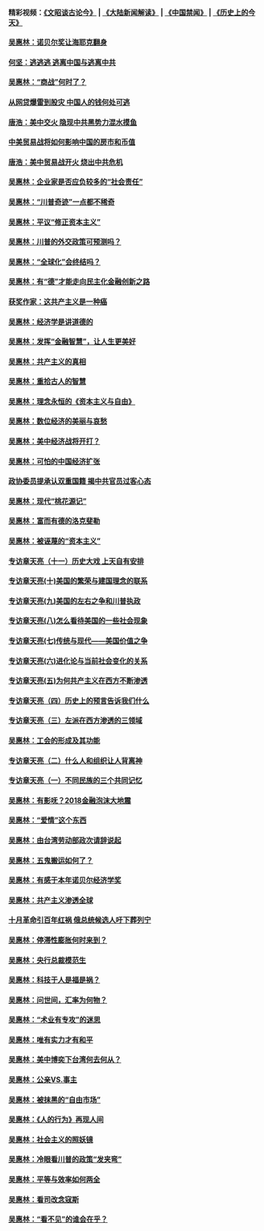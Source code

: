 #### 精彩视频：[《文昭谈古论今》](https://github.com/gfw-breaker/wenzhao/blob/master/README.md?t=01221830) | [《大陆新闻解读》](https://github.com/gfw-breaker/ntdtv-comedy/blob/master/README.md?t=01221830) | [《中国禁闻》](https://github.com/gfw-breaker/ntdtv-news/blob/master/README.md?t=01221830) | [《历史上的今天》](https://github.com/gfw-breaker/today-in-history/blob/master/README.md?t=01221830) 

#### [吴惠林：诺贝尔奖让海耶克翻身](../pages/nsc423/n10890049.md?t=01221830) 

#### [何坚：逃逃逃 逃离中国与逃离中共](../pages/nsc423/n10592891.md?t=01221830) 

#### [吴惠林：“商战”何时了？](../pages/nsc423/n10573558.md?t=01221830) 

#### [从网贷爆雷到股灾 中国人的钱何处可逃](../pages/nsc423/n10572800.md?t=01221830) 

#### [唐浩：美中交火 隐现中共黑势力混水摸鱼](../pages/nsc423/n10544040.md?t=01221830) 

#### [中美贸易战将如何影响中国的房市和币值](../pages/nsc423/n10543697.md?t=01221830) 

#### [唐浩：美中贸易战开火 烧出中共危机](../pages/nsc423/n10540126.md?t=01221830) 

#### [吴惠林：企业家是否应负较多的“社会责任”](../pages/nsc423/n10535022.md?t=01221830) 

#### [吴惠林：“川普奇迹”一点都不稀奇](../pages/nsc423/n10512808.md?t=01221830) 

#### [吴惠林：平议“修正资本主义”](../pages/nsc423/n10495724.md?t=01221830) 

#### [吴惠林：川普的外交政策可预测吗？](../pages/nsc423/n10462387.md?t=01221830) 

#### [吴惠林：“全球化”会终结吗？](../pages/nsc423/n10452838.md?t=01221830) 

#### [吴惠林：有“德”才能走向民主化金融创新之路](../pages/nsc423/n10432292.md?t=01221830) 

#### [获奖作家：这共产主义是一种癌](../pages/nsc423/n10431541.md?t=01221830) 

#### [吴惠林：经济学是讲道德的](../pages/nsc423/n10398014.md?t=01221830) 

#### [吴惠林：发挥“金融智慧”，让人生更美好](../pages/nsc423/n10375019.md?t=01221830) 

#### [吴惠林：共产主义的真相](../pages/nsc423/n10351394.md?t=01221830) 

#### [吴惠林：重拾古人的智慧](../pages/nsc423/n10337691.md?t=01221830) 

#### [吴惠林：理念永恒的《资本主义与自由》](../pages/nsc423/n10316274.md?t=01221830) 

#### [吴惠林：数位经济的美丽与哀愁](../pages/nsc423/n10292946.md?t=01221830) 

#### [吴惠林：美中经济战将开打？](../pages/nsc423/n10258825.md?t=01221830) 

#### [吴惠林：可怕的中国经济扩张](../pages/nsc423/n10219147.md?t=01221830) 

#### [政协委员提承认双重国籍 揭中共官员过客心态](../pages/nsc423/n10208809.md?t=01221830) 

#### [吴惠林：现代“桃花源记”](../pages/nsc423/n10185234.md?t=01221830) 

#### [吴惠林：富而有德的洛克斐勒](../pages/nsc423/n10142264.md?t=01221830) 

#### [吴惠林：被诬蔑的“资本主义”](../pages/nsc423/n10124816.md?t=01221830) 

#### [专访章天亮（十一）历史大戏 上天自有安排](../pages/nsc423/n10094905.md?t=01221830) 

#### [专访章天亮(十)美国的繁荣与建国理念的联系](../pages/nsc423/n10094899.md?t=01221830) 

#### [专访章天亮(九)美国的左右之争和川普执政](../pages/nsc423/n10094889.md?t=01221830) 

#### [专访章天亮(八)怎么看待美国的一些社会现象](../pages/nsc423/n10094857.md?t=01221830) 

#### [专访章天亮(七)传统与现代——美国价值之争](../pages/nsc423/n10093140.md?t=01221830) 

#### [专访章天亮(六)进化论与当前社会变化的关系](../pages/nsc423/n10092036.md?t=01221830) 

#### [专访章天亮(五)为何共产主义在西方不断渗透](../pages/nsc423/n10083620.md?t=01221830) 

#### [专访章天亮（四）历史上的预言告诉我们什么](../pages/nsc423/n10083606.md?t=01221830) 

#### [专访章天亮（三）左派在西方渗透的三领域](../pages/nsc423/n10081115.md?t=01221830) 

#### [吴惠林：工会的形成及其功能](../pages/nsc423/n10080633.md?t=01221830) 

#### [专访章天亮（二）什么人和组织让人背离神](../pages/nsc423/n10076637.md?t=01221830) 

#### [专访章天亮（一）不同民族的三个共同记忆](../pages/nsc423/n10074188.md?t=01221830) 

#### [吴惠林：有影呒？2018金融泡沫大地震](../pages/nsc423/n10040534.md?t=01221830) 

#### [吴惠林：“爱情”这个东西](../pages/nsc423/n10019423.md?t=01221830) 

#### [吴惠林：由台湾劳动部政次请辞说起](../pages/nsc423/n9979679.md?t=01221830) 

#### [吴惠林：五鬼搬运如何了？](../pages/nsc423/n9925338.md?t=01221830) 

#### [吴惠林：有感于本年诺贝尔经济学奖](../pages/nsc423/n9871883.md?t=01221830) 

#### [吴惠林：共产主义渗透全球](../pages/nsc423/n9812748.md?t=01221830) 

#### [十月革命引百年红祸 俄总统候选人吁下葬列宁](../pages/nsc423/n9810182.md?t=01221830) 

#### [吴惠林：停滞性膨胀何时来到？](../pages/nsc423/n9764136.md?t=01221830) 

#### [吴惠林：央行总裁模范生](../pages/nsc423/n9728134.md?t=01221830) 

#### [吴惠林：科技于人是福是祸？](../pages/nsc423/n9672982.md?t=01221830) 

#### [吴惠林：问世间，汇率为何物？](../pages/nsc423/n9621788.md?t=01221830) 

#### [吴惠林：“术业有专攻”的迷思](../pages/nsc423/n9580363.md?t=01221830) 

#### [吴惠林：唯有实力才有和平](../pages/nsc423/n9529599.md?t=01221830) 

#### [吴惠林：美中博奕下台湾何去何从？](../pages/nsc423/n9483598.md?t=01221830) 

#### [吴惠林：公亲VS.事主](../pages/nsc423/n9425637.md?t=01221830) 

#### [吴惠林：被抹黑的“自由市场”](../pages/nsc423/n9351545.md?t=01221830) 

#### [吴惠林：《人的行为》再现人间](../pages/nsc423/n9296339.md?t=01221830) 

#### [吴惠林：社会主义的照妖镜](../pages/nsc423/n9243460.md?t=01221830) 

#### [吴惠林：冷眼看川普的政策“发夹弯”](../pages/nsc423/n9120684.md?t=01221830) 

#### [吴惠林：平等与效率如何两全](../pages/nsc423/n9075430.md?t=01221830) 

#### [吴惠林：看司改念寇斯](../pages/nsc423/n9024915.md?t=01221830) 

#### [吴惠林：“看不见”的谁会在乎？](../pages/nsc423/n8977488.md?t=01221830) 

